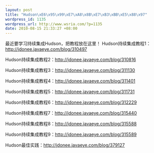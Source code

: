 ```yaml
--- 
layout: post
title: "Hudson\xE6\x95\x99\xE7\xA8\x8B\xE7\xB3\xBB\xE5\x88\x97"
wordpress_id: 1135
wordpress_url: http://www.wsria.com/?p=1135
date: 2010-08-15 21:33:27 +08:00
---
```

最近要学习持续集成Hudson，把教程放在这里！
Hudson持续集成教程1：<a href="http://jdonee.javaeye.com/blog/310497" target="_blank">http://jdonee.javaeye.com/blog/310497</a>

Hudson持续集成教程2：<a href="http://jdonee.javaeye.com/blog/310816" target="_blank">http://jdonee.javaeye.com/blog/310816</a>

Hudson持续集成教程3：<a href="http://jdonee.javaeye.com/blog/311130" target="_blank">http://jdonee.javaeye.com/blog/311130</a>

Hudson持续集成教程4：<a href="http://jdonee.javaeye.com/blog/311401" target="_blank">http://jdonee.javaeye.com/blog/311401</a>

Hudson持续集成教程5：<a href="http://jdonee.javaeye.com/blog/311731" target="_blank">http://jdonee.javaeye.com/blog/311731</a>

Hudson持续集成教程6：<a href="http://jdonee.javaeye.com/blog/312229" target="_blank">http://jdonee.javaeye.com/blog/312229</a>

Hudson持续集成教程7：<a href="http://jdonee.javaeye.com/blog/315440" target="_blank">http://jdonee.javaeye.com/blog/315440</a>

Hudson持续集成教程8：<a href="http://jdonee.javaeye.com/blog/315588" target="_blank">http://jdonee.javaeye.com/blog/315588</a>

Hudson持续集成教程9：<a href="http://jdonee.javaeye.com/blog/315589" target="_blank">http://jdonee.javaeye.com/blog/315589</a>

Hudson最佳实践：<a href="http://jdonee.javaeye.com/blog/379127" target="_blank">http://jdonee.javaeye.com/blog/379127</a>
